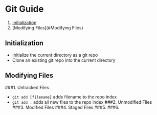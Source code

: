# Git Guide
1. [Initialization](#Initialization)
2. [Modifying Files](#Modifying Files)

## Initialization
* Initialize the current directory as a git repo
* Clone an existing git repo into the current directory

## Modifying Files
###1. Untracked Files
* `git add [filename]` adds filename to the repo index
* `git add .` adds all new files to the repo index
###2. Unmodified Files
###3. Modified Files
###4. Staged Files
###5. 
###6. 
